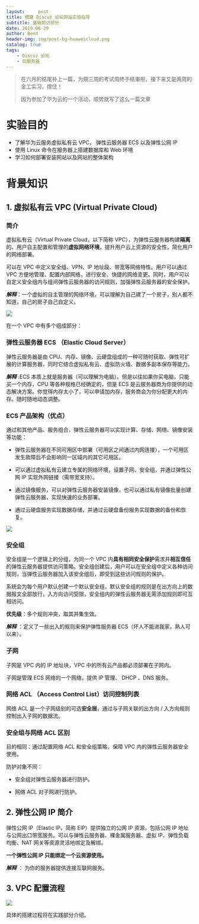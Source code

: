 ```yaml
---
layout:     post
title: 搭建 Discuz 论坛网站实验指导
subtitle: 基础知识部分
date: 2019-06-29
author: Bend
header-img: img/post-bg-huaweicloud.png
catalog: true
tags:
    - Discuz 论坛
    - 云服务器
---
```


>在六月的结尾补上一篇，为期三周的考试周终于结束啦，接下来又是两周的金工实习，撑住！
>
>因为参加了华为云的一个活动，顺势就写了这么一篇文章

# 实验目的

-   了解华为云服务虚拟私有云 VPC， 弹性云服务器 ECS 以及弹性公网 IP 
-   使用 Linux 命令在服务器上搭建数据库和 Web 环境 
-   学习如何部署安装网站以及网站的整体架构 

# 背景知识

## 1. 虚拟私有云 VPC (Virtual Private Cloud)

### 简介

虚拟私有云（Virtual Private Cloud，以下简称 VPC），为弹性云服务器构建**隔离**的、用户自主配置和管理的**虚拟网络环境**，提升用户云上资源的安全性，简化用户的网络部署。

可以在 VPC 中定义安全组、VPN、IP 地址段、带宽等网络特性。用户可以通过 VPC 方便地管理、配置内部网络，进行安全、快捷的网络变更。同时，用户可以自定义安全组内与组间弹性云服务器的访问规则，加强弹性云服务器的安全保护。

***解释***：一个虚拟的自主管理的网络环境，可以理解为自己建了一个房子，别人都不知道，自己的房子自己自定义。

![](https://raw.githubusercontent.com/Bend1031/PictureBed/master/img/20190629160244.png)

在一个 VPC 中有多个组成部分：

### 弹性云服务器 ECS （Elastic Cloud Server）

弹性云服务器是由 CPU、内存、镜像、云硬盘组成的一种可随时获取、弹性可扩展的计算服务器，同时它结合虚拟私有云、虚拟防火墙、数据多副本保存等能力。

***解释*** :ECS 本质上就是服务器（可以理解为电脑）。但是以往如果你买电脑，只能买一个内存，CPU 等各种规格已经确定的，但是 ECS 是云服务器商为你提供的动态解决方案。你觉得内存太小了，可以申请加内存，服务商会为你分配更大的内存。随时随地动态调整。

### ECS 产品架构（优点）

通过和其他产品、服务组合，弹性云服务器可以实现计算、存储、网络、镜像安装等功能：

-   弹性云服务器在不同可用区中部署（可用区之间通过内网连接），一个可用区发生故障后不会影响同一区域内的其它可用区。

-   可以通过虚拟私有云建立专属的网络环境，设置子网、安全组，并通过弹性公网 IP 实现外网链接（需带宽支持）。

-   通过镜像服务，可以对弹性云服务器安装镜像，也可以通过私有镜像批量创建弹性云服务器，实现快速的业务部署。

-   通过云硬盘服务实现数据存储，并通过云硬盘备份服务实现数据的备份和恢复。

![](https://raw.githubusercontent.com/Bend1031/PictureBed/master/img/20190629162719.png)

### 安全组

安全组是一个逻辑上的分组，为同一个 VPC 内**具有相同安全保护**需求并**相互信任**的弹性云服务器提供访问策略。安全组创建后，用户可以在安全组中定义各种访问规则，当弹性云服务器加入该安全组后，即受到这些访问规则的保护。

系统会为每个用户默认创建一个默认安全组，默认安全组的规则是在出方向上的数据报文全部放行，入方向访问受限，安全组内的弹性云服务器无需添加规则即可互相访问。

**优先级**：多个规则冲突，取其并集生效。

***解释*** ：定义了一些出入的规则来保护弹性服务器 ECS（坏人不能进我家，熟人可以来）。

### 子网

子网是 VPC 内的 IP 地址块，VPC 中的所有云产品都必须部署在子网内。

子网是管理 ECS 网络的一个网络，提供 IP 管理、 DHCP 、DNS 服务。

### 网络 ACL （Access Control List）访问控制列表

网络 ACL 是一个子网级别的可选**安全层**，通过与子网关联的出方向 / 入方向规则控制出入子网的数据流。

### 安全组与网络 ACL 区别

目的相同：通过配置网络 ACL 和安全组策略，保障 VPC 内的弹性云服务器安全使用。

防护对象不同：

-   安全组对弹性云服务器进行防护。

-   网络 ACL 对子网进行防护。

## 2. 弹性公网 IP 简介

弹性公网 IP（Elastic IP，简称 EIP）提供独立的公网 IP 资源，包括公网 IP 地址与公网出口带宽服务。可以与弹性云服务器、裸金属服务器、虚拟 IP、弹性负载均衡、NAT 网关等资源灵活地绑定及解绑。

**一个弹性公网 IP 只能绑定一个云资源使用。**

***解释*** ： 为你的服务器提供连接互联网服务。

## 3. VPC 配置流程

![](https://raw.githubusercontent.com/Bend1031/PictureBed/master/img/20190629172800.png)

具体的搭建过程将在实践部分介绍。